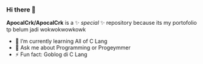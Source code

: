 ### Hi there 👋

**ApocalCrk/ApocalCrk** is a ✨ _special_ ✨ repository because its my portofolio tp belum jadi wokwokwowkowk

- 🌱 I’m currently learning All of C Lang
- 💬 Ask me about Programming or Progeymmer
- ⚡ Fun fact: Goblog di C Lang

